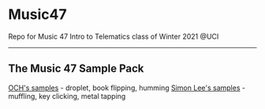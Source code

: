 # Music47
Repo for Music 47 Intro to Telematics class of Winter 2021 @UCI

---
## The Music 47 Sample Pack

[OCH's samples](https://drive.google.com/drive/folders/11S75rZlX1pxgA1nzz1yMlQ8Er9NQYwF9?usp=sharing) - droplet, book flipping, humming
[Simon Lee's samples](https://drive.google.com/drive/folders/17gInNFAVFjm3MtpyccZF4xKmtkdH7J8G?usp=sharing) - muffling, key clicking, metal tapping
